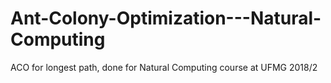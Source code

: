 # Ant-Colony-Optimization---Natural-Computing
ACO for longest path, done for Natural Computing course at UFMG 2018/2
